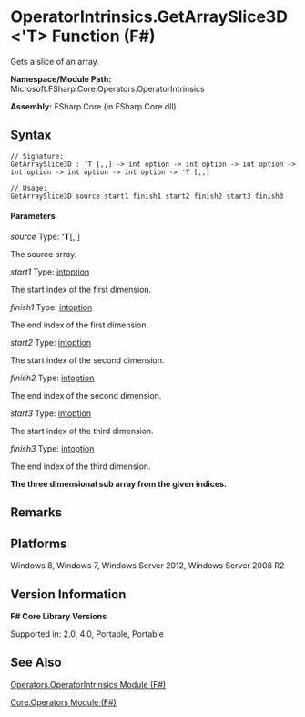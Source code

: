 # OperatorIntrinsics.GetArraySlice3D<'T> Function (F#)

Gets a slice of an array.

**Namespace/Module Path:** Microsoft.FSharp.Core.Operators.OperatorIntrinsics

**Assembly:** FSharp.Core (in FSharp.Core.dll)


## Syntax

```
// Signature:
GetArraySlice3D : 'T [,,] -> int option -> int option -> int option -> int option -> int option -> int option -> 'T [,,]

// Usage:
GetArraySlice3D source start1 finish1 start2 finish2 start3 finish3
```

#### Parameters
*source*
Type: **'T**[[,,]](http://msdn.microsoft.com/en-us/library/b4e5b35b-dc83-4b50-94aa-85fcf3ccb2b0)


The source array.


*start1*
Type: [int](http://msdn.microsoft.com/en-us/library/025d5455-3622-4ea5-9573-3ecbd4ee1375)[option](http://msdn.microsoft.com/en-us/library/e5b1450c-2779-4c65-ae28-e7f740c37871)


The start index of the first dimension.


*finish1*
Type: [int](http://msdn.microsoft.com/en-us/library/025d5455-3622-4ea5-9573-3ecbd4ee1375)[option](http://msdn.microsoft.com/en-us/library/e5b1450c-2779-4c65-ae28-e7f740c37871)


The end index of the first dimension.


*start2*
Type: [int](http://msdn.microsoft.com/en-us/library/025d5455-3622-4ea5-9573-3ecbd4ee1375)[option](http://msdn.microsoft.com/en-us/library/e5b1450c-2779-4c65-ae28-e7f740c37871)


The start index of the second dimension.


*finish2*
Type: [int](http://msdn.microsoft.com/en-us/library/025d5455-3622-4ea5-9573-3ecbd4ee1375)[option](http://msdn.microsoft.com/en-us/library/e5b1450c-2779-4c65-ae28-e7f740c37871)


The end index of the second dimension.


*start3*
Type: [int](http://msdn.microsoft.com/en-us/library/025d5455-3622-4ea5-9573-3ecbd4ee1375)[option](http://msdn.microsoft.com/en-us/library/e5b1450c-2779-4c65-ae28-e7f740c37871)


The start index of the third dimension.


*finish3*
Type: [int](http://msdn.microsoft.com/en-us/library/025d5455-3622-4ea5-9573-3ecbd4ee1375)[option](http://msdn.microsoft.com/en-us/library/e5b1450c-2779-4c65-ae28-e7f740c37871)


The end index of the third dimension.



**The three dimensional sub array from the given indices.**
## Remarks

## Platforms
Windows 8, Windows 7, Windows Server 2012, Windows Server 2008 R2


## Version Information
**F# Core Library Versions**

Supported in: 2.0, 4.0, Portable, Portable




## See Also
[Operators.OperatorIntrinsics Module &#40;F&#35;&#41;](Operators.OperatorIntrinsics+Module+%28FSharp%29.md)

[Core.Operators Module &#40;F&#35;&#41;](Core.Operators+Module+%28FSharp%29.md)

